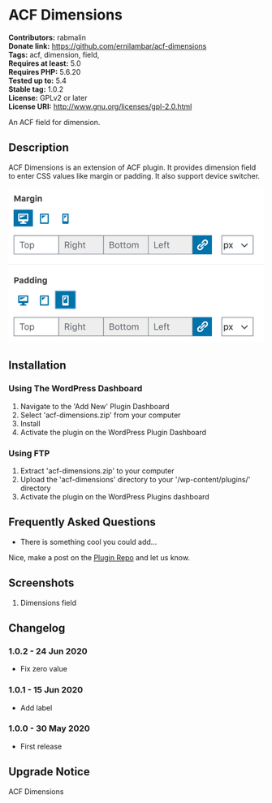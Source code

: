 # ACF Dimensions 

**Contributors:** rabmalin  
**Donate link:** https://github.com/ernilambar/acf-dimensions  
**Tags:** acf, dimension, field,  
**Requires at least:** 5.0  
**Requires PHP:** 5.6.20  
**Tested up to:** 5.4  
**Stable tag:** 1.0.2  
**License:** GPLv2 or later  
**License URI:** http://www.gnu.org/licenses/gpl-2.0.html  

An ACF field for dimension.

## Description 

ACF Dimensions is an extension of ACF plugin. It provides dimension field to enter CSS values like margin or padding. It also support device switcher.

![Dimensions Field Example](https://github.com/ernilambar/acf-dimensions/blob/master/plugin-assets/screenshot-1.png)

## Installation 

### Using The WordPress Dashboard 

1. Navigate to the 'Add New' Plugin Dashboard
2. Select 'acf-dimensions.zip' from your computer
3. Install
4. Activate the plugin on the WordPress Plugin Dashboard

### Using FTP

1. Extract 'acf-dimensions.zip' to your computer
2. Upload the 'acf-dimensions' directory to your '/wp-content/plugins/' directory
3. Activate the plugin on the WordPress Plugins dashboard

## Frequently Asked Questions 

* There is something cool you could add...

Nice, make a post on the [Plugin Repo](https://github.com/ernilambar/acf-dimensions/issues) and let us know.

## Screenshots 

1. Dimensions field

## Changelog 

### 1.0.2 - 24 Jun 2020 

* Fix zero value

### 1.0.1 - 15 Jun 2020 

* Add label

### 1.0.0 - 30 May 2020 

* First release

## Upgrade Notice

ACF Dimensions
